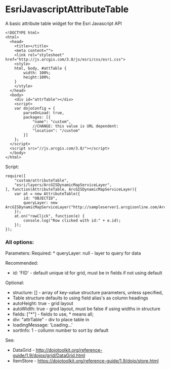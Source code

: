 EsriJavascriptAttributeTable
============================

A basic attribute table widget for the Esri Javascript API

```
<!DOCTYPE html>
<html>
  <head>
    <title></title>
    <meta content="">
    <link rel="stylesheet" href="http://js.arcgis.com/3.8/js/esri/css/esri.css">
    <style>
	html, body, #attTable {
		width: 100%;
		height:100%;
	}
    </style>
  </head>
  <body>
    <div id="attrTable"></div>
    <script>
	var dojoConfig = {
		parseOnLoad: true,
		packages: [{
			"name": "custom",
			//CHANGE: this value is URL dependent:
			"location": "/custom"
		}]
	};
  </script>
  <script src="//js.arcgis.com/3.8/"></script>
  </body>  
</html>
```

Script:
```
require([
	"custom/attributeTable",
	"esri/layers/ArcGISDynamicMapServiceLayer",
], function(AttributeTable, ArcGISDynamicMapServiceLayer){
	var at = new AttributeTable({
		id: "OBJECTID",
		queryLayer: new ArcGISDynamicMapServiceLayer("http://sampleserver1.arcgisonline.com/ArcGIS/rest/services/Louisville/LOJIC_LandRecords_Louisville/MapServer/1"),
	});
	at.on("rowClick", function(e) {
		console.log("Row clicked with id:" + e.id);
	});
});
```

<h3>All options:</h3>
Parameters:
Required:
 * queryLayer: null - layer to query for data

Recommended: 
 * id: 'FID' - default unique id for grid, must be in fields if not using default

Optional:
 * structure: [] - array of key-value structure parameters, unless specified, 
 * Table structure defaults to using field alias's as column headings
 * autoHeight: true - grid layout
 * autoWidth: true - grod layout, must be false if using widths in structure
 * fields: ["*"] - fields to use, * means all; 
 * div: "attrTable" - div to place table in
 * loadingMessage: 'Loading...'
 * sortInfo: 1 - collumn number to sort by default

See:
 * DataGrid - http://dojotoolkit.org/reference-guide/1.9/dojox/grid/DataGrid.html
 * ItemStore - https://dojotoolkit.org/reference-guide/1.9/dojo/store.html
